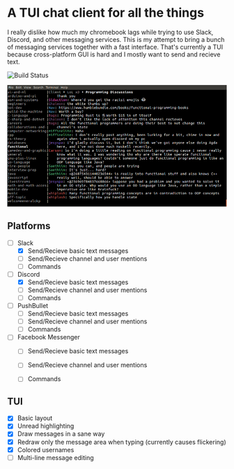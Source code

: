 # A TUI chat client for all the things

I really dislike how much my chromebook lags while trying to use Slack, Discord, and other messaging services. This is my attempt to bring a bunch of messaging services together with a fast interface. That's currently a TUI because cross-platform GUI is hard and I mostly want to send and recieve text.

![Build Status](https://circleci.com/gh/saethlin/omnichat.svg?style=shield&circle-token=:circle-token)

![omnichat_slack](omni_small.png)

## Platforms
- [ ] Slack
  - [x] Send/Recieve basic text messages
  - [ ] Send/Recieve channel and user mentions
  - [ ] Commands

- [ ] Discord
  - [x] Send/Recieve basic text messages
  - [ ] Send/Recieve channel and user mentions
  - [ ] Commands

- [ ] PushBullet
  - [ ] Send/Recieve basic text messages
  - [ ] Send/Recieve channel and user mentions
  - [ ] Commands

- [ ] Facebook Messenger
  - [ ] Send/Recieve basic text messages
  - [ ] Send/Recieve channel and user mentions
  - [ ] Commands


## TUI
- [x] Basic layout
- [x] Unread highlighting
- [x] Draw messages in a sane way
- [x] Redraw only the message area when typing (currently causes flickering)
- [x] Colored usernames
- [ ] Multi-line message editing
